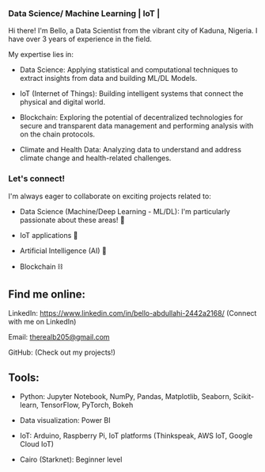 ### Data Science/ Machine Learning | IoT |

Hi there!  I'm Bello, a Data Scientist from the vibrant city of Kaduna, Nigeria. I have over 3 years of experience in the field.

My expertise lies in:

- Data Science: Applying statistical and computational techniques to extract insights from data and building ML/DL Models.

- IoT (Internet of Things): Building intelligent systems that connect the physical and digital world.

- Blockchain: Exploring the potential of decentralized technologies for secure and transparent data management and performing analysis with on the chain protocols.

- Climate and Health Data: Analyzing data to understand and address climate change and health-related challenges.

### Let's connect!

I'm always eager to collaborate on exciting projects related to:

- Data Science (Machine/Deep Learning - ML/DL): I'm particularly passionate about these areas! 🚀

- IoT applications 📡

- Artificial Intelligence (AI) 🤖

- Blockchain ⛓️

## Find me online:

LinkedIn: https://www.linkedin.com/in/bello-abdullahi-2442a2168/ (Connect with me on LinkedIn)

Email: therealb205@gmail.com

GitHub: (Check out my projects!)

## Tools:

- Python: Jupyter Notebook, NumPy, Pandas, Matplotlib, Seaborn, Scikit-learn, TensorFlow, PyTorch, Bokeh

- Data visualization: Power BI

- IoT: Arduino, Raspberry Pi, IoT platforms (Thinkspeak, AWS IoT, Google Cloud IoT)

- Cairo (Starknet): Beginner level
